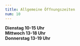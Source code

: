 ```yaml
---
title: Allgemeine Öffnungszeiten
num: 10
---
```


__Dienstag 10-15 Uhr__<br>
__Mittwoch  13-18 Uhr__<br>
__Donnerstag  13-19 Uhr__<br>
